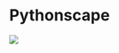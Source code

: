 # Pythonscape

![]('https://github.com/jquintanac/Pythonscape/blob/main/imagenes/fronpage.jpg?raw=true')
